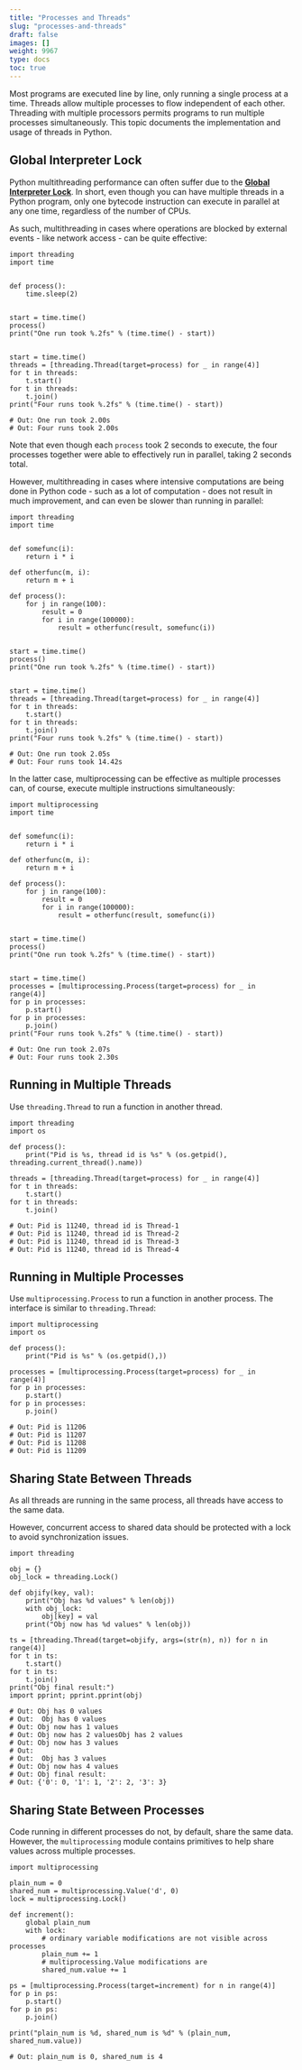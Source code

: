 ```yaml
---
title: "Processes and Threads"
slug: "processes-and-threads"
draft: false
images: []
weight: 9967
type: docs
toc: true
---
```


Most programs are executed line by line, only running a single process at a time. Threads allow multiple processes to flow independent of each other. Threading with multiple processors permits programs to run multiple processes simultaneously. This topic documents the implementation and usage of threads in Python.

## Global Interpreter Lock
Python multithreading performance can often suffer due to the [**Global Interpreter Lock**](https://en.wikipedia.org/wiki/Global_interpreter_lock). In short, even though you can have multiple threads in a Python program, only one bytecode instruction can execute in parallel at any one time, regardless of the number of CPUs. 

As such, multithreading in cases where operations are blocked by external events - like network access - can be quite effective:

```
import threading
import time


def process():
    time.sleep(2)


start = time.time()
process()
print("One run took %.2fs" % (time.time() - start))


start = time.time()
threads = [threading.Thread(target=process) for _ in range(4)]
for t in threads:
    t.start()
for t in threads:
    t.join()
print("Four runs took %.2fs" % (time.time() - start))

# Out: One run took 2.00s
# Out: Four runs took 2.00s
```

Note that even though each `process` took 2 seconds to execute, the four processes together were able to effectively run in parallel, taking 2 seconds total.

However, multithreading in cases where intensive computations are being done in Python code - such as a lot of computation - does not result in much improvement, and can even be slower than running in parallel:

```
import threading
import time


def somefunc(i):
    return i * i

def otherfunc(m, i):
    return m + i

def process():
    for j in range(100):
        result = 0
        for i in range(100000):
            result = otherfunc(result, somefunc(i))


start = time.time()
process()
print("One run took %.2fs" % (time.time() - start))


start = time.time()
threads = [threading.Thread(target=process) for _ in range(4)]
for t in threads:
    t.start()
for t in threads:
    t.join()
print("Four runs took %.2fs" % (time.time() - start))

# Out: One run took 2.05s
# Out: Four runs took 14.42s
```

In the latter case, multiprocessing can be effective as multiple processes can, of course, execute multiple instructions simultaneously:

```
import multiprocessing
import time


def somefunc(i):
    return i * i

def otherfunc(m, i):
    return m + i

def process():
    for j in range(100):
        result = 0
        for i in range(100000):
            result = otherfunc(result, somefunc(i))


start = time.time()
process()
print("One run took %.2fs" % (time.time() - start))


start = time.time()
processes = [multiprocessing.Process(target=process) for _ in range(4)]
for p in processes:
    p.start()
for p in processes:
    p.join()
print("Four runs took %.2fs" % (time.time() - start))

# Out: One run took 2.07s
# Out: Four runs took 2.30s
```

## Running in Multiple Threads
Use `threading.Thread` to run a function in another thread.

    import threading
    import os

    def process():
        print("Pid is %s, thread id is %s" % (os.getpid(), threading.current_thread().name))
   
    threads = [threading.Thread(target=process) for _ in range(4)]
    for t in threads:
        t.start()
    for t in threads:
        t.join()
        
    # Out: Pid is 11240, thread id is Thread-1
    # Out: Pid is 11240, thread id is Thread-2
    # Out: Pid is 11240, thread id is Thread-3
    # Out: Pid is 11240, thread id is Thread-4


## Running in Multiple Processes
Use `multiprocessing.Process` to run a function in another process. The interface is similar to `threading.Thread`:

    import multiprocessing
    import os

    def process():
        print("Pid is %s" % (os.getpid(),))
   
    processes = [multiprocessing.Process(target=process) for _ in range(4)]
    for p in processes:
        p.start()
    for p in processes:
        p.join()
        
    # Out: Pid is 11206
    # Out: Pid is 11207
    # Out: Pid is 11208
    # Out: Pid is 11209



## Sharing State Between Threads
As all threads are running in the same process, all threads have access to the same data.

However, concurrent access to shared data should be protected with a lock to avoid synchronization issues.

    import threading

    obj = {}
    obj_lock = threading.Lock()

    def objify(key, val):
        print("Obj has %d values" % len(obj))
        with obj_lock:
            obj[key] = val
        print("Obj now has %d values" % len(obj))

    ts = [threading.Thread(target=objify, args=(str(n), n)) for n in range(4)]
    for t in ts:
        t.start()
    for t in ts:
        t.join()
    print("Obj final result:")
    import pprint; pprint.pprint(obj)

    # Out: Obj has 0 values
    # Out:  Obj has 0 values
    # Out: Obj now has 1 values
    # Out: Obj now has 2 valuesObj has 2 values
    # Out: Obj now has 3 values
    # Out: 
    # Out:  Obj has 3 values
    # Out: Obj now has 4 values
    # Out: Obj final result:
    # Out: {'0': 0, '1': 1, '2': 2, '3': 3}


## Sharing State Between Processes
Code running in different processes do not, by default, share the same data. However, the `multiprocessing` module contains primitives to help share values across multiple processes.

```
import multiprocessing

plain_num = 0
shared_num = multiprocessing.Value('d', 0)
lock = multiprocessing.Lock()

def increment():
    global plain_num
    with lock:
        # ordinary variable modifications are not visible across processes
        plain_num += 1
        # multiprocessing.Value modifications are
        shared_num.value += 1

ps = [multiprocessing.Process(target=increment) for n in range(4)]
for p in ps:
    p.start()
for p in ps:
    p.join()

print("plain_num is %d, shared_num is %d" % (plain_num, shared_num.value))

# Out: plain_num is 0, shared_num is 4

```

